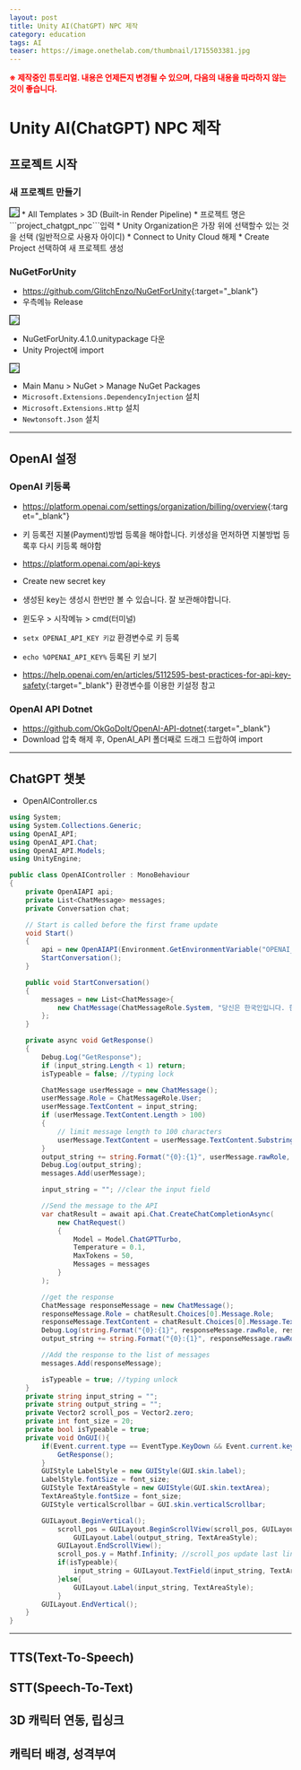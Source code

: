 ```yaml
---
layout: post
title: Unity AI(ChatGPT) NPC 제작
category: education
tags: AI
teaser: https://image.onethelab.com/thumbnail/1715503381.jpg
---
```


<b style="color:red">※ 제작중인 튜토리얼. 내용은 언제든지 변경될 수 있으며, 다음의 내용을 따라하지 않는 것이 좋습니다.</b>

# Unity AI(ChatGPT) NPC 제작

## 프로젝트 시작
### 새 프로젝트 만들기
<img style='border:solid 1px black;' src="https://image.onethelab.com/resized/1717317536.jpg" />
* All Templates > 3D (Built-in Render Pipeline)
* 프로젝트 명은 ```project_chatgpt_npc```입력
* Unity Organization은 가장 위에 선택할수 있는 것을 선택 (일반적으로 사용자 아이디)
* Connect to Unity Cloud 해제
* Create Project 선택하여 새 프로젝트 생성

### NuGetForUnity
* <https://github.com/GlitchEnzo/NuGetForUnity>{:target="_blank"}
* 우측메뉴 Release
  
<img style='border:solid 1px black;' src="https://image.onethelab.com/resized/1715476796.jpg" />

* NuGetForUnity.4.1.0.unitypackage 다운
* Unity Project에 import

<img style='border:solid 1px black;' src="https://image.onethelab.com/resized/1715476936.jpg" />

* Main Manu > NuGet > Manage NuGet Packages
* ```Microsoft.Extensions.DependencyInjection``` 설치
* ```Microsoft.Extensions.Http``` 설치
* ```Newtonsoft.Json``` 설치

---

## OpenAI 설정


### OpenAI 키등록
* <https://platform.openai.com/settings/organization/billing/overview>{:target="_blank"}
* 키 등록전 지불(Payment)방법 등록을 해야합니다. 키생성을 먼저하면 지불방법 등록후 다시 키등록 해야함

* https://platform.openai.com/api-keys
* Create new secret key
* 생성된 key는 생성시 한번만 볼 수 있습니다. 잘 보관해야합니다.

* 윈도우 > 시작메뉴 > cmd(터미널)
* ```setx OPENAI_API_KEY 키값``` 환경변수로 키 등록
* ```echo %OPENAI_API_KEY%``` 등록된 키 보기
* <https://help.openai.com/en/articles/5112595-best-practices-for-api-key-safety>{:target="_blank"} 환경변수를 이용한 키설정 참고

### OpenAI API Dotnet
* <https://github.com/OkGoDoIt/OpenAI-API-dotnet>{:target="_blank"}
* Download 압축 해제 후, OpenAI_API 폴더째로 드래그 드랍하여 import

---

## ChatGPT 챗봇
* OpenAIController.cs
```c#
using System;
using System.Collections.Generic;
using OpenAI_API;
using OpenAI_API.Chat;
using OpenAI_API.Models;
using UnityEngine;

public class OpenAIController : MonoBehaviour
{
    private OpenAIAPI api;
    private List<ChatMessage> messages;
    private Conversation chat;

    // Start is called before the first frame update
    void Start()
    {
        api = new OpenAIAPI(Environment.GetEnvironmentVariable("OPENAI_API_KEY", EnvironmentVariableTarget.User));
        StartConversation();
    }

    public void StartConversation()
    {
        messages = new List<ChatMessage>{
            new ChatMessage(ChatMessageRole.System, "당신은 한국인입니다. 한국어를 합니다. 항상 50글자 이내로 말합니다 그렇지 않으면 잘라버립니다.")
        };
    }

    private async void GetResponse()
    {
        Debug.Log("GetResponse");
        if (input_string.Length < 1) return;
        isTypeable = false; //typing lock

        ChatMessage userMessage = new ChatMessage();
        userMessage.Role = ChatMessageRole.User;
        userMessage.TextContent = input_string;
        if (userMessage.TextContent.Length > 100)
        {
            // limit message length to 100 characters
            userMessage.TextContent = userMessage.TextContent.Substring(0, 100);
        }
        output_string += string.Format("{0}:{1}", userMessage.rawRole, userMessage.TextContent) + "\n";
        Debug.Log(output_string);
        messages.Add(userMessage);

        input_string = ""; //clear the input field

        //Send the message to the API
        var chatResult = await api.Chat.CreateChatCompletionAsync(
            new ChatRequest()
            {
                Model = Model.ChatGPTTurbo,
                Temperature = 0.1,
                MaxTokens = 50,
                Messages = messages
            }
        );

        //get the response
        ChatMessage responseMessage = new ChatMessage();
        responseMessage.Role = chatResult.Choices[0].Message.Role;
        responseMessage.TextContent = chatResult.Choices[0].Message.TextContent;
        Debug.Log(string.Format("{0}:{1}", responseMessage.rawRole, responseMessage.TextContent));
        output_string += string.Format("{0}:{1}", responseMessage.rawRole, responseMessage.TextContent) + "\n";

        //Add the response to the list of messages
        messages.Add(responseMessage);

        isTypeable = true; //typing unlock
    }
    private string input_string = "";
    private string output_string = "";
    private Vector2 scroll_pos = Vector2.zero;
    private int font_size = 20;
    private bool isTypeable = true;
    private void OnGUI(){
        if(Event.current.type == EventType.KeyDown && Event.current.keyCode == KeyCode.Return){
            GetResponse();
        }
        GUIStyle LabelStyle = new GUIStyle(GUI.skin.label);
	    LabelStyle.fontSize = font_size;
        GUIStyle TextAreaStyle = new GUIStyle(GUI.skin.textArea);
        TextAreaStyle.fontSize = font_size;
        GUIStyle verticalScrollbar = GUI.skin.verticalScrollbar;

        GUILayout.BeginVertical();
            scroll_pos = GUILayout.BeginScrollView(scroll_pos, GUILayout.Width(400), GUILayout.Height(300));
                GUILayout.Label(output_string, TextAreaStyle);
            GUILayout.EndScrollView();
            scroll_pos.y = Mathf.Infinity; //scroll_pos update last line
            if(isTypeable){
                input_string = GUILayout.TextField(input_string, TextAreaStyle);
            }else{
                GUILayout.Label(input_string, TextAreaStyle);
            }
        GUILayout.EndVertical();
    }
}
```

---

## TTS(Text-To-Speech)

## STT(Speech-To-Text)

## 3D 캐릭터 연동, 립싱크

## 캐릭터 배경, 성격부여